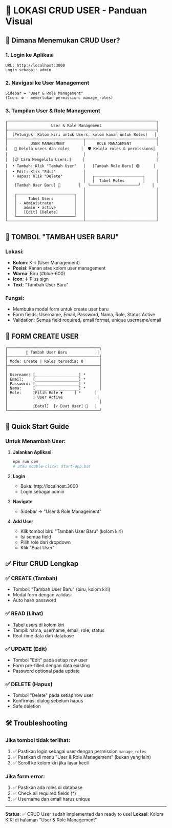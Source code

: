 # 🎯 LOKASI CRUD USER - Panduan Visual

## 📍 Dimana Menemukan CRUD User?

### 1. **Login ke Aplikasi**
```
URL: http://localhost:3000
Login sebagai: admin
```

### 2. **Navigasi ke User Management**
```
Sidebar → "User & Role Management" 
(Icon: ⚙️ - memerlukan permission: manage_roles)
```

### 3. **Tampilan User & Role Management**

```
┌─────────────────────────────────────────────────────────────────┐
│                   User & Role Management                        │
├─────────────────────────────────────────────────────────────────┤
│  [Petunjuk: Kolom kiri untuk Users, kolom kanan untuk Roles]   │
├─────────────────────────────────┬───────────────────────────────┤
│          USER MANAGEMENT        │     ROLE MANAGEMENT           │
│   👥 Kelola users dan roles     │  🛡️ Kelola roles & permissions│
│                                 │                               │
│  [📋 Cara Mengelola Users:]     │                               │
│  • Tambah: Klik "Tambah User"   │   [Tambah Role Baru] 🟢      │
│  • Edit: Klik "Edit"            │                               │
│  • Hapus: Klik "Delete"         │   ┌─────────────────────┐     │
│                                 │   │  Tabel Roles        │     │
│   [Tambah User Baru] 🔵        │   └─────────────────────┘     │
│                                 │                               │
│   ┌─────────────────────────┐   │                               │
│   │     Tabel Users         │   │                               │
│   │ - Administrator         │   │                               │
│   │   admin • active        │   │                               │
│   │   [Edit] [Delete]       │   │                               │
│   └─────────────────────────┘   │                               │
└─────────────────────────────────┴───────────────────────────────┘
```

## 🔵 TOMBOL "TAMBAH USER BARU"

### Lokasi:
- **Kolom**: Kiri (User Management)
- **Posisi**: Kanan atas kolom user management
- **Warna**: Biru (#blue-600)
- **Icon**: ➕ Plus sign
- **Text**: "Tambah User Baru"

### Fungsi:
- Membuka modal form untuk create user baru
- Form fields: Username, Email, Password, Nama, Role, Status Active
- Validation: Semua field required, email format, unique username/email

## 📝 FORM CREATE USER

```
┌────────────────────────────────────────┐
│        👤 Tambah User Baru             │
├────────────────────────────────────────┤
│ Mode: Create | Roles tersedia: 8       │
├────────────────────────────────────────┤
│                                        │
│ Username: [___________________] *      │
│ Email:    [___________________] *      │
│ Password: [___________________] *      │
│ Nama:     [___________________] *      │
│ Role:     [Pilih Role ▼     ] *      │
│           ☑️ User Active               │
│                                        │
│           [Batal]  [✓ Buat User] 🔵   │
└────────────────────────────────────────┘
```

## 🚀 Quick Start Guide

### Untuk Menambah User:

1. **Jalankan Aplikasi**
   ```bash
   npm run dev
   # atau double-click: start-app.bat
   ```

2. **Login**
   - Buka: http://localhost:3000
   - Login sebagai admin

3. **Navigate**
   - Sidebar → "User & Role Management"

4. **Add User**
   - Klik tombol biru "Tambah User Baru" (kolom kiri)
   - Isi semua field
   - Pilih role dari dropdown
   - Klik "Buat User"

## ✅ Fitur CRUD Lengkap

### ✅ CREATE (Tambah)
- Tombol: "Tambah User Baru" (biru, kolom kiri)
- Modal form dengan validasi
- Auto hash password

### ✅ READ (Lihat)
- Tabel users di kolom kiri
- Tampil: nama, username, email, role, status
- Real-time data dari database

### ✅ UPDATE (Edit)
- Tombol "Edit" pada setiap row user
- Form pre-filled dengan data existing
- Password optional pada update

### ✅ DELETE (Hapus)
- Tombol "Delete" pada setiap row user
- Konfirmasi dialog sebelum hapus
- Safe deletion

## 🛠️ Troubleshooting

### Jika tombol tidak terlihat:
1. ✅ Pastikan login sebagai user dengan permission `manage_roles`
2. ✅ Pastikan di menu "User & Role Management" (bukan yang lain)
3. ✅ Scroll ke kolom kiri jika layar kecil

### Jika form error:
1. ✅ Pastikan ada roles di database
2. ✅ Check all required fields (*)
3. ✅ Username dan email harus unique

---

**Status**: ✅ CRUD User sudah implemented dan ready to use!
**Lokasi**: Kolom KIRI di halaman "User & Role Management"
